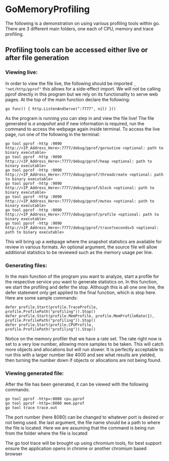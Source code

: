 # GoMemoryProfiling

The following is a demonstration on using various profiling tools within go. There are 3 different main folders, one each of CPU, memory and trace profiling.

## Profiling tools can be accessed either live or after file generation
### Viewing live:
In order to view the file live, the following should be imported `_ "net/http/pprof"` this 
allows for a side-effect import. We will not be calling pprof directly in this program but we 
rely on its functionality to serve web pages. At the top of the main function declare the following: 

    go func() { http.ListenAndServe(":7777", nil) }()

As the program is running you can step in and view the file live! The file generated is *a snapshot* and
if new information is required, run the command to access the webpage again inside terminal. To access the 
live page, run one of the following in the terminal:

    go tool pprof -http :9090 http://<IP_Address_Here>:7777/debug/pprof/goroutine <optional: path to binary executable>
    go tool pprof -http :9090 http://<IP_Address_Here>:7777/debug/pprof/heap <optional: path to binary executable>
    go tool pprof -http :9090 http://<IP_Address_Here>:7777/debug/pprof/threadcreate <optional: path to binary executable>
    go tool pprof -http :9090 http://<IP_Address_Here>:7777/debug/pprof/block <optional: path to binary executable>
    go tool pprof -http :9090 http://<IP_Address_Here>:7777/debug/pprof/mutex <optional: path to binary executable>
    go tool pprof -http :9090 http://<IP_Address_Here>:7777/debug/pprof/profile <optional: path to binary executable>
    go tool pprof -http :9090 http://<IP_Address_Here>:7777/debug/pprof/trace?seconds=5 <optional: path to binary executable>

This will bring up a webpage where the snapshot statistics are available for review in various formats. An optional argument,
the source file will allow additional statistics to be reviewed such as the memory usage per line.

### Generating files:

In the main function of the program you want to analyze, start a profile for the respective service you want to generate
statistics on. In this function, we start the profiling and defer the stop. Although this is all one one line, the defer statement
only get applied to the final function, which is stop here. Here are some sample commands:

    defer profile.Start(profile.TraceProfile, profile.ProfilePath("profiling")).Stop()
	defer profile.Start(profile.MemProfile, profile.MemProfileRate(1), profile.ProfilePath("profiling")).Stop()
    defer profile.Start(profile.CPUProfile, profile.ProfilePath("profiling")).Stop()

Notice on the memory profiler that we have a rate set. The rate right now is set to a very low number, 
allowing more samples to be taken. This will catch more objects and allocations but will run slower. It is perfectly
acceptable to run this with a larger number like 4000 and see what results are yielded, then turning the number down 
if objects or allocations are not being found.


### Viewing generated file:

After the file has been generated, it can be viewed with the following commands:

    go tool pprof -http=:8080 cpu.pprof
    go tool pprof -http=:8080 mem.pprof
    go tool trace trace.out

The port number (here 8080) can be changed to whatever port is desired or not being used.
the last argument, the file name should be a path to where the file is located. 
Here we are assuming that the command is being run from the folder where the file is located

The go tool trace will be brought up using chromium tools, for best support ensure the application
opens in chrome or another chromium based browser


